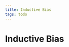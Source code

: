 ```yaml
---
title: Inductive Bias
tags: todo
---
```


# Inductive Bias










































